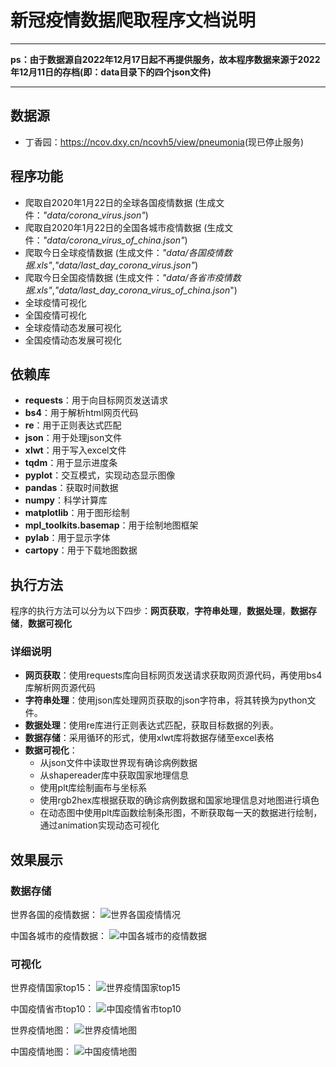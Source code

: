 # 新冠疫情数据爬取程序文档说明

---
 **ps：由于数据源自2022年12月17日起不再提供服务，故本程序数据来源于2022年12月11日的存档(即：data目录下的四个json文件)**
 
---


## 数据源
- 丁香园：<https://ncov.dxy.cn/ncovh5/view/pneumonia>(现已停止服务)

## 程序功能
- 爬取自2020年1月22日的全球各国疫情数据 (生成文件：*"data/corona_virus.json"*)
- 爬取自2020年1月22日的全国各城市疫情数据 (生成文件：*"data/corona_virus_of_china.json"*)
- 爬取今日全球疫情数据 (生成文件：*"data/各国疫情数据.xls"*,*"data/last_day_corona_virus.json"*)
- 爬取今日全国疫情数据 (生成文件：*"data/各省市疫情数据.xls"*,*"data/last_day_corona_virus_of_china.json*")
- 全球疫情可视化
- 全国疫情可视化
- 全球疫情动态发展可视化
- 全国疫情动态发展可视化

## 依赖库
- **requests**：用于向目标网页发送请求
- **bs4**：用于解析html网页代码
- **re**：用于正则表达式匹配
- **json**：用于处理json文件
- **xlwt**：用于写入excel文件
- **tqdm**：用于显示进度条
- **pyplot**：交互模式，实现动态显示图像
- **pandas**：获取时间数据
- **numpy**：科学计算库
- **matplotlib**：用于图形绘制
- **mpl_toolkits.basemap**：用于绘制地图框架
- **pylab**：用于显示字体
- **cartopy**：用于下载地图数据

## 执行方法
程序的执行方法可以分为以下四步：**网页获取**，**字符串处理**，**数据处理**，**数据存储**，**数据可视化**

### 详细说明

- **网页获取**：使用requests库向目标网页发送请求获取网页源代码，再使用bs4库解析网页源代码
- **字符串处理**：使用json库处理网页获取的json字符串，将其转换为python文件。
- **数据处理**：使用re库进行正则表达式匹配，获取目标数据的列表。
- **数据存储**：采用循环的形式，使用xlwt库将数据存储至excel表格
- **数据可视化**：
  - 从json文件中读取世界现有确诊病例数据
  - 从shapereader库中获取国家地理信息
  - 使用plt库绘制画布与坐标系
  - 使用rgb2hex库根据获取的确诊病例数据和国家地理信息对地图进行填色
  - 在动态图中使用plt库函数绘制条形图，不断获取每一天的数据进行绘制，通过animation实现动态可视化

## 效果展示

### 数据存储
世界各国的疫情数据：
![](results/Covid19_Of_Countrys.png "世界各国疫情情况")

中国各城市的疫情数据：
![](results/Covid19_Of_Citys.png "中国各城市的疫情数据")

### 可视化

世界疫情国家top15：
![](results/Top15_Of_Countrys.png "世界疫情国家top15")

中国疫情省市top10：
![](results/Top10_Of_Citys.png "中国疫情省市top10")

世界疫情地图：
![](results/Map_Of_world.png "世界疫情地图")

中国疫情地图：
![](results/Map_Of_China.png "中国疫情地图")
